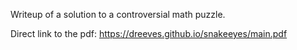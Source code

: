 Writeup of a solution to a controversial math puzzle.

Direct link to the pdf: <https://dreeves.github.io/snakeeyes/main.pdf>
